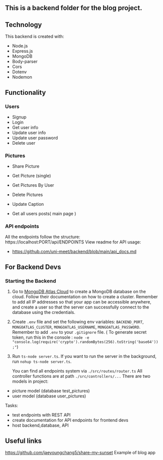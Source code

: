 ## This is a backend folder for the blog project.

## Technology

This backend is created with:

- Node.js
- Express.js
- MongoDB
- Body-parser
- Cors
- Dotenv
- Nodemon

## Functionality

### Users

- Signup
- Login
- Get user info
- Update user info
- Update user password
- Delete user

### Pictures

- Share Picture
- Get Picture (single)
- Get Pictures By User
- Delete Pictures
- Update Caption

- Get all users posts( main page )
### API endpoints

All the endpoints follow the structure:
https://localhost:PORT/api/ENDPOINTS
View readme for API usage:
- https://github.com/uni-meet/backend/blob/main/api_docs.md

## For Backend Devs

### Starting the Backend

1.  Go to [MongoDB Atlas Cloud](https://www.mongodb.com/cloud/atlas/register) to create a MongoDB database on the cloud. Follow their documentation on how to create a cluster. Remember to add all IP addresses so that your app can be accessible anywhere, and create a user so that the server can successfully connect to the database using the credentials. 
2. Create `.env` file and set the following env variables: `BACKEND_PORT`, `MONGOATLAS_CLUSTER`, `MONGOATLAS_USERNAME`, `MONGOATLAS_PASSWORD`. Remember to add `.env` to your `.gitignore` file. 
( To generate secret token, run this in the console :
   `node -e "console.log(require('crypto').randomBytes(256).toString('base64'));"`)
3. Run `ts-node server.ts`. If you want to run the server in the background, run `nohup ts-node server.ts`.
 
   You can find all endpoints system via `./src/routes/router.ts`
   All controller functions are at path `./src/controllers/...`
   There are two models in project:

- picture model (database test_pictures)
- user model (database user_pictures)

Tasks:

- test endpoints with REST API
- create documentation for API endpoints for frontend devs
- host backend,database, API

## Useful links
https://github.com/jaeyoungchang5/share-my-sunset Example of blog app
